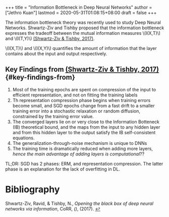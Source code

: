 +++
title = "Information Bottleneck in Deep Neural Networks"
author = ["Jethro Kuan"]
lastmod = 2020-05-31T01:08:15+08:00
draft = false
+++

The information bottleneck theory was recently used to study Deep
Neural Networks. Shwartz-Ziv and Tishby proposed that the information
bottleneck expresses the tradeoff between the mutual information
measures \\(I(X,T)\\) and \\(I(T,Y)\\)
<a id="00d0d7c9b0a8cde4ee312e0caa42f584" href="#shwartz-ziv17_openin_black_box_deep_neural">(Shwartz-Ziv \& Tishby, 2017)</a>.

\\(I(X,T)\\) and \\(I(X,Y)\\) quantifies the amount of information that the
layer contains about the input and output respectively.

## Key Findings from <a id="00d0d7c9b0a8cde4ee312e0caa42f584" href="#shwartz-ziv17_openin_black_box_deep_neural">(Shwartz-Ziv \& Tishby, 2017)</a> {#key-findings-from}

1.  Most of the training epochs are spent on compression of the input
    to efficient representation, and not on fitting the training labels
2.  Th representation compression phase begins when training errors
    become small, and SGD epochs change from a fast drift to a smaller
    training error into a stochastic relaxation or random diffusion,
    constrained by the training error value.
3.  The converged layers lie on or very close to the Information
    Botteneck (IB) theoretical bound, and the maps from the input to
    any hidden layer and from this hidden layer to the output satisfy
    the IB self-consistent equations.
4.  The generalization-through-noise mechanism is unique to DNNs
5.  The training time is dramatically reduced when adding more layers,
    _hence the main advantage of adding layers is computational_??

TL;DR: SGD has 2 phases: ERM, and representation compression. The
latter phase is an explanation for the lack of overfitting in DL.

# Bibliography

<a id="shwartz-ziv17_openin_black_box_deep_neural" target="_blank">Shwartz-Ziv, Ravid, & Tishby, N., _Opening the black box of deep neural networks via information_, CoRR, _()_, (2017). </a> [↩](#00d0d7c9b0a8cde4ee312e0caa42f584)
